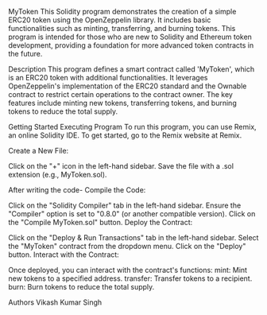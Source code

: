 MyToken
This Solidity program demonstrates the creation of a simple ERC20 token using the OpenZeppelin library. It includes basic functionalities such as minting, transferring, and burning tokens. This program is intended for those who are new to Solidity and Ethereum token development, providing a foundation for more advanced token contracts in the future.

Description
This program defines a smart contract called 'MyToken', which is an ERC20 token with additional functionalities. It leverages OpenZeppelin's implementation of the ERC20 standard and the Ownable contract to restrict certain operations to the contract owner. The key features include minting new tokens, transferring tokens, and burning tokens to reduce the total supply.

Getting Started
Executing Program
To run this program, you can use Remix, an online Solidity IDE. To get started, go to the Remix website at Remix.

Create a New File:

Click on the "+" icon in the left-hand sidebar.
Save the file with a .sol extension (e.g., MyToken.sol).

After writing the code-
Compile the Code:

Click on the "Solidity Compiler" tab in the left-hand sidebar.
Ensure the "Compiler" option is set to "0.8.0" (or another compatible version).
Click on the "Compile MyToken.sol" button.
Deploy the Contract:

Click on the "Deploy & Run Transactions" tab in the left-hand sidebar.
Select the "MyToken" contract from the dropdown menu.
Click on the "Deploy" button.
Interact with the Contract:

Once deployed, you can interact with the contract's functions:
mint: Mint new tokens to a specified address.
transfer: Transfer tokens to a recipient.
burn: Burn tokens to reduce the total supply.


Authors
Vikash Kumar Singh
